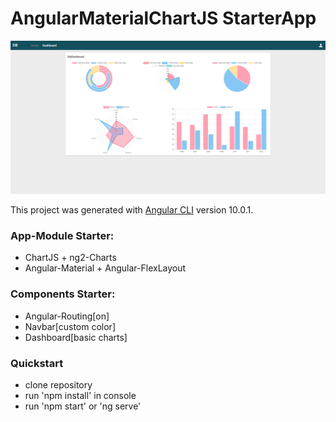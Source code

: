 # AngularMaterialChartJS StarterApp

![alt text](https://github.com/JayPi89/Angular-Material-ChartJS/blob/main/src/assets/sample.png)

This project was generated with [Angular CLI](https://github.com/angular/angular-cli) version 10.0.1.

### App-Module Starter:
 - ChartJS + ng2-Charts
 - Angular-Material + Angular-FlexLayout

### Components Starter:
 - Angular-Routing[on]
 - Navbar[custom color]
 - Dashboard[basic charts]


### Quickstart
 - clone repository
 - run 'npm install' in console
 - run 'npm start' or 'ng serve'
